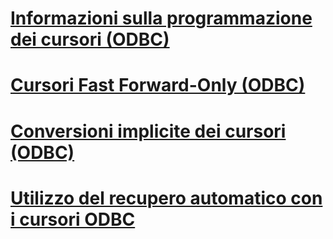 # [Informazioni sulla programmazione dei cursori (ODBC)](cursor-programming-details-odbc.md)
# [Cursori Fast Forward-Only (ODBC)](fast-forward-only-cursors-odbc.md)
# [Conversioni implicite dei cursori (ODBC)](implicit-cursor-conversions-odbc.md)
# [Utilizzo del recupero automatico con i cursori ODBC](using-autofetch-with-odbc-cursors.md)
